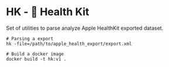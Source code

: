 # HK - 🍎 Health Kit
Set of utilities to parse analyze Apple HealthKit exported dataset.

```shell
# Parsing a export
hk -file=/path/to/apple_health_export/export.xml

# Build a docker image
docker build -t hk:v1 .
```